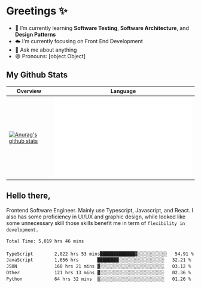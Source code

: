 # Greetings ✨

- 🌱 I’m currently learning **Software Testing**, **Software Architecture**, and **Design Patterns**
- ☁️ I’m currently focusing on Front End Development
- 💬 Ask me about anything
- 😄 Pronouns: [object Object]

## My Github Stats

| Overview | Language |
| --- | --- |
|[![Anurag's github stats](https://github-readme-stats.vercel.app/api?username=abui-am&count_private=true)](https://github.com/anuraghazra/github-readme-stats)|![Language](https://raw.githubusercontent.com/abui-am/stats/c6455f656dfce7acd3951e5ec5b25d72af0b2ee3/generated/languages.svg)|

## Hello there, 
Frontend Software Engineer. 
Mainly use Typescript, Javascript, and React. I also has some proficiency in UI/UX and graphic design, while looked like some unnecessary skill those skills benefit me in term of `flexibility in development.`


<!--START_SECTION:waka-->

```txt
Total Time: 5,019 hrs 46 mins

TypeScript        2,822 hrs 53 mins█████████████▓░░░░░░░░░░░   54.91 %
JavaScript        1,656 hrs       ████████░░░░░░░░░░░░░░░░░   32.21 %
JSON              160 hrs 21 mins ▓░░░░░░░░░░░░░░░░░░░░░░░░   03.12 %
Other             121 hrs 13 mins ▓░░░░░░░░░░░░░░░░░░░░░░░░   02.36 %
Python            64 hrs 32 mins  ▒░░░░░░░░░░░░░░░░░░░░░░░░   01.26 %
```

<!--END_SECTION:waka-->
